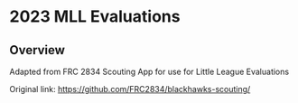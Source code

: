 # 2023 MLL Evaluations

## Overview

Adapted from FRC 2834 Scouting App for use for Little League Evaluations

Original link: https://github.com/FRC2834/blackhawks-scouting/
